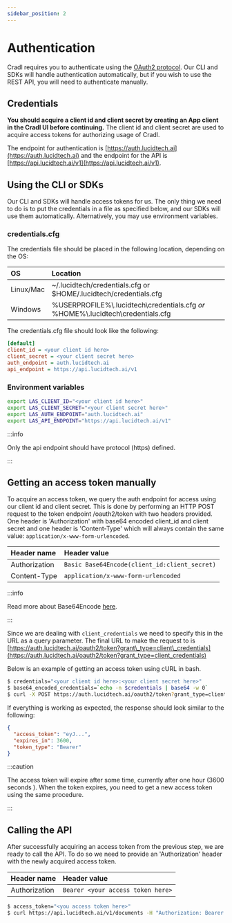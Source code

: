 ```yaml
---
sidebar_position: 2
---
```


# Authentication

Cradl requires you to authenticate using the [OAuth2 protocol](https://tools.ietf.org/html/rfc6749). Our CLI and SDKs will handle authentication automatically, but if you wish to use the REST API, you will need to authenticate manually.

## Credentials

**You should acquire a client id and client secret by creating an App client in the Cradl UI before continuing.** The client id and client secret are used to acquire access tokens for authorizing usage of Cradl.

The endpoint for authentication is [https://auth.lucidtech.ai](https://auth.lucidtech.ai) and the endpoint for the API is [https://api.lucidtech.ai/v1](https://api.lucidtech.ai/v1).

## Using the CLI or SDKs

Our CLI and SDKs will handle access tokens for us. The only thing we need to do is to put the credentials in a file as specified below, and our SDKs will use them automatically. Alternatively, you may use environment variables.

### credentials.cfg

The credentials file should be placed in the following location, depending on the OS:

| OS | Location |
| :--- | :--- |
| Linux/Mac | ~/.lucidtech/credentials.cfg or $HOME/.lucidtech/credentials.cfg |
| Windows | %USERPROFILE%\\.lucidtech\credentials.cfg _or_ %HOME%\\.lucidtech\credentials.cfg |

The credentials.cfg file should look like the following:

```ini
[default]
client_id = <your client id here>
client_secret = <your client secret here>
auth_endpoint = auth.lucidtech.ai
api_endpoint = https://api.lucidtech.ai/v1
```

### Environment variables

```bash
export LAS_CLIENT_ID="<your client id here>"
export LAS_CLIENT_SECRET="<your client secret here>"
export LAS_AUTH_ENDPOINT="auth.lucidtech.ai"
export LAS_API_ENDPOINT="https://api.lucidtech.ai/v1"
```

:::info

Only the api endpoint should have protocol (https) defined.

:::

## Getting an access token manually

To acquire an access token, we query the auth endpoint for access using our client id and client secret. This is done by performing an HTTP POST request to the token endpoint /oauth2/token with two headers provided. One header is 'Authorization' with base64 encoded client\_id and client secret and one header is 'Content-Type' which will always contain the same value: `application/x-www-form-urlencoded`.

| Header name | Header value |
| :--- | :--- |
| Authorization | `Basic Base64Encode(client_id:client_secret)` |
| Content-Type | `application/x-www-form-urlencoded` |

:::info

Read more about Base64Encode [here](https://en.wikipedia.org/wiki/Basic_access_authentication#Client_side).

:::

Since we are dealing with `client_credentials` we need to specify this in the URL as a query parameter. The final URL to make the request to is [https://auth.lucidtech.ai/oauth2/token?grant\_type=client\_credentials](https://auth.lucidtech.ai/oauth2/token?grant_type=client_credentials)

Below is an example of getting an access token using cURL in bash.

```bash
$ credentials="<your client id here>:<your client secret here>"
$ base64_encoded_credentials=`echo -n $credentials | base64 -w 0`
$ curl -X POST https://auth.lucidtech.ai/oauth2/token?grant_type=client_credentials -H "Content-Type: application/x-www-form-urlencoded" -H "Authorization: Basic $base64_encoded_credentials"
```

If everything is working as expected, the response should look similar to the following:

```json
{
  "access_token": "eyJ...",
  "expires_in": 3600,
  "token_type": "Bearer"
}
```

:::caution

The access token will expire after some time, currently after one hour \(3600 seconds \). When the token expires, you need to get a new access token using the same procedure.

:::

## Calling the API

After successfully acquiring an access token from the previous step, we are ready to call the API. To do so we need to provide an 'Authorization' header with the newly acquired access token.

| Header name | Header value |
| :--- | :--- |
| Authorization | `Bearer <your access token here>` |

```bash
$ access_token="<you access token here>"
$ curl https://api.lucidtech.ai/v1/documents -H "Authorization: Bearer $access_token"
```


